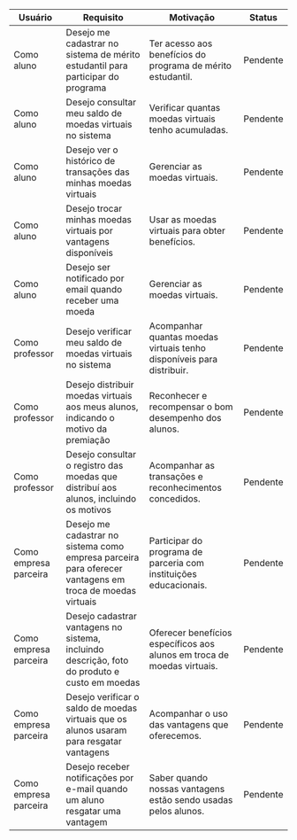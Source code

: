 | Usuário               | Requisito                                                      | Motivação                                                      | Status   |
| --------------------- | -------------------------------------------------------------- | -------------------------------------------------------------- | -------- |
| Como aluno            | Desejo me cadastrar no sistema de mérito estudantil para participar do programa | Ter acesso aos benefícios do programa de mérito estudantil. | Pendente |
| Como aluno            | Desejo consultar meu saldo de moedas virtuais no sistema   | Verificar quantas moedas virtuais tenho acumuladas.         | Pendente |
| Como aluno            | Desejo ver o histórico de transações das minhas moedas virtuais | Gerenciar as moedas virtuais. | Pendente |
| Como aluno            | Desejo trocar minhas moedas virtuais por vantagens disponíveis | Usar as moedas virtuais para obter benefícios. | Pendente |
| Como aluno            | Desejo ser notificado por email quando receber uma moeda       |   Gerenciar as moedas virtuais.                | Pendente |
| Como professor        | Desejo verificar meu saldo de moedas virtuais no sistema    | Acompanhar quantas moedas virtuais tenho disponíveis para distribuir. | Pendente |
| Como professor        | Desejo distribuir moedas virtuais aos meus alunos, indicando o motivo da premiação | Reconhecer e recompensar o bom desempenho dos alunos. | Pendente |
| Como professor        | Desejo consultar o registro das moedas que distribuí aos alunos, incluindo os motivos | Acompanhar as transações e reconhecimentos concedidos. | Pendente |
| Como empresa parceira | Desejo me cadastrar no sistema como empresa parceira para oferecer vantagens em troca de moedas virtuais | Participar do programa de parceria com instituições educacionais. | Pendente |
| Como empresa parceira | Desejo cadastrar vantagens no sistema, incluindo descrição, foto do produto e custo em moedas | Oferecer benefícios específicos aos alunos em troca de moedas virtuais. | Pendente |
| Como empresa parceira | Desejo verificar o saldo de moedas virtuais que os alunos usaram para resgatar vantagens | Acompanhar o uso das vantagens que oferecemos. | Pendente |
| Como empresa parceira | Desejo receber notificações por e-mail quando um aluno resgatar uma vantagem | Saber quando nossas vantagens estão sendo usadas pelos alunos. | Pendente |
